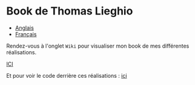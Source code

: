 # Book de Thomas Lieghio

* [Anglais](https://github.com/ThomL69/My_Book_en-EN)
* [Français](README.md)
  

Rendez-vous à l'onglet ``Wiki`` pour visualiser mon book de mes différentes réalisations.

<a href="https://github.com/ThomL69/My_Book/wiki">ICI</a>

Et pour voir le code derrière ces réalisations : <a href="https://github.com/ThomL69/My_upload"> ici </a>
